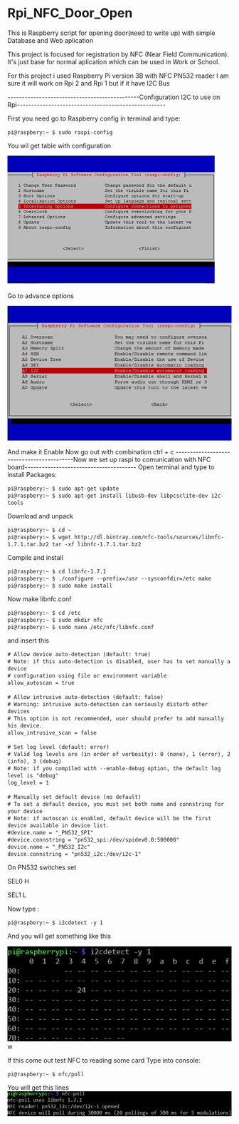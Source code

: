# Rpi_NFC_Door_Open
This is Raspberry script for opening door(need to write up) with simple Database and Web aplication

This project is focused for registration by NFC (Near Field Communication). It's just base for normal aplication which can be used in Work or School.

For this project i used Raspberry Pi version 3B with NFC PN532 reader
I am sure it will work on Rpi 2 and Rpi 1 but if it have I2C Bus

----------------------------------------------Configuration I2C to use on Rpi----------------------------------------------------

First you need go to Raspberry config
in terminal and type:
```console
pi@raspbery:~ $ sudo raspi-config
```
You wil get table with configuration

![](ScreenShoot/Raspconfig.png)

Go to advance options

![](ScreenShoot/Advanceconfig.png)

And make it Enable
Now go out with combination ctrl + c
------------------------------------------Now we set up raspi to comunication with NFC board---------------------------------------
Open terminal and type to install Packages:
```console
pi@raspbery:~ $ sudo apt-get update
pi@raspbery:~ $ sudo apt-get install libusb-dev libpcsclite-dev i2c-tools
```
Download and unpack

```console
pi@raspbery:~ $ cd ~
pi@raspbery:~ $ wget http://dl.bintray.com/nfc-tools/sources/libnfc-1.7.1.tar.bz2 tar -xf libnfc-1.7.1.tar.bz2
```
Compile and install
```console
pi@raspbery:~ $ cd libnfc-1.7.1
pi@raspbery:~ $ ./configure --prefix=/usr --sysconfdir=/etc make
pi@raspbery:~ $ sudo make install
```
Now make libnfc.conf 
```console
pi@raspbery:~ $ cd /etc
pi@raspbery:~ $ sudo mkdir nfc
pi@raspbery:~ $ sudo nano /etc/nfc/libnfc.conf
```
and insert this
```
# Allow device auto-detection (default: true)
# Note: if this auto-detection is disabled, user has to set manually a device
# configuration using file or environment variable
allow_autoscan = true

# Allow intrusive auto-detection (default: false)
# Warning: intrusive auto-detection can seriously disturb other devices
# This option is not recommended, user should prefer to add manually his device.
allow_intrusive_scan = false

# Set log level (default: error)
# Valid log levels are (in order of verbosity): 0 (none), 1 (error), 2 (info), 3 (debug)
# Note: if you compiled with --enable-debug option, the default log level is "debug"
log_level = 1

# Manually set default device (no default)
# To set a default device, you must set both name and connstring for your device
# Note: if autoscan is enabled, default device will be the first device available in device list.
#device.name = "_PN532_SPI"
#device.connstring = "pn532_spi:/dev/spidev0.0:500000"
device.name = "_PN532_I2c"
device.connstring = "pn532_i2c:/dev/i2c-1"

```
On PN532 switches set  

SEL0 H

SEL1 L

Now type :
```console
pi@raspbery:~ $ i2cdetect -y 1
```
And you will get something like this

![raspi](ScreenShoot/I2Cdetect.png)w

If this come out test NFC to reading some card
Type into console:
```console
pi@raspbery:~ $ nfc/poll
```
You will get this lines
![](ScreenShoot/NFC-Pol.png)





